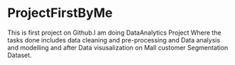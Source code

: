 # ProjectFirstByMe
This is first project on Github.I am doing DataAnalytics Project Where the tasks done includes data cleaning and pre-processing and Data analysis and modelling and after Data visusalization on Mall customer Segmentation Dataset.
